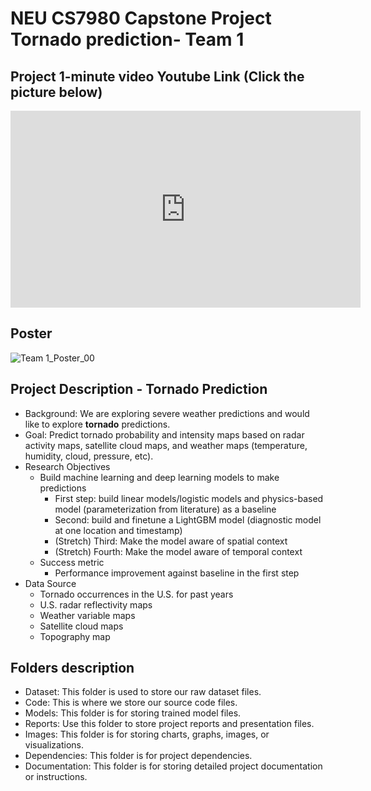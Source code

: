 # NEU CS7980 Capstone Project Tornado prediction- Team 1

## Project 1-minute video Youtube Link (Click the picture below)
<iframe width="560" height="315" src="https://www.youtube.com/embed/nvD-xCUYdF4?si=fMuKlUfiXYuz-FiB" title="YouTube video player" frameborder="0" allow="accelerometer; autoplay; clipboard-write; encrypted-media; gyroscope; picture-in-picture; web-share" referrerpolicy="strict-origin-when-cross-origin" allowfullscreen></iframe>

## Poster
![Team 1_Poster_00](https://github.com/yiyina/Capstone-sp24-Tornado-Prediction/assets/55360195/b9bc51f2-b248-4ba6-9e0b-611b6af021f7)

## Project Description - **Tornado Prediction**
-   Background: We are exploring severe weather predictions and would like to explore **tornado** predictions.
-   Goal: Predict tornado probability and intensity maps based on radar activity maps, satellite cloud maps, and weather maps (temperature, humidity, cloud, pressure, etc). 
-   Research Objectives 
    -   Build machine learning and deep learning models to make predictions
        -   First step: build linear models/logistic models and physics-based model (parameterization from literature) as a baseline
        -   Second: build and finetune a LightGBM model (diagnostic model at one location and timestamp)
        -   (Stretch) Third: Make the model aware of spatial context
        -   (Stretch) Fourth: Make the model aware of temporal context
    -   Success metric
        -   Performance improvement against baseline in the first step
-   Data Source
    -   Tornado occurrences in the U.S. for past years
    -   U.S. radar reflectivity maps
    -   Weather variable maps
    -   Satellite cloud maps
    -   Topography map

## Folders description
-   Dataset: This folder is used to store our raw dataset files. 
-   Code: This is where we store our source code files.
-   Models: This folder is for storing trained model files.
-   Reports: Use this folder to store project reports and presentation files.
-   Images: This folder is for storing charts, graphs, images, or visualizations.
-   Dependencies: This folder is for project dependencies.
-   Documentation: This folder is for storing detailed project documentation or instructions.

